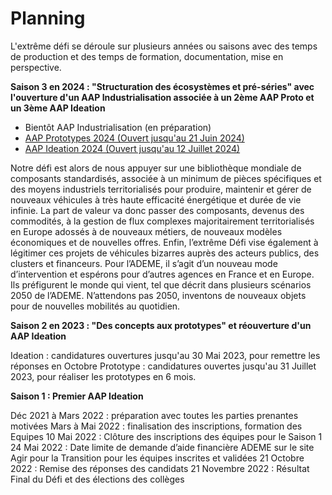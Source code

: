 # Planning

L'extrême défi se déroule sur plusieurs années ou saisons avec des temps de production et des temps de formation, documentation, mise en perspective.

**Saison 3 en 2024 : "Structuration des écosystèmes et pré-séries" avec l'ouverture d'un AAP Industrialisation associée à un 2ème AAP Proto et un 3ème AAP Ideation**

* Bientôt AAP Industrialisation (en préparation)
* [AAP Prototypes 2024 (Ouvert jusqu'au 21 Juin 2024)](https://agirpourlatransition.ademe.fr/entreprises/aides-financieres/20240229/prototypes-lextreme-defi)
* [AAP Ideation 2024 (Ouvert jusqu'au 12 Juillet 2024)](https://agirpourlatransition.ademe.fr/entreprises/aides-financieres/20240426/ideation-saison-3-2024-lextreme-defi-xd)

Notre défi est alors de nous appuyer sur une bibliothèque mondiale de composants standardisés, associée à un minimum de pièces spécifiques et des moyens industriels territorialisés pour produire, maintenir et gérer de nouveaux véhicules à très haute efficacité énergétique et durée de vie infinie. La part de valeur va donc passer des composants, devenus des commodités, à la gestion de flux complexes majoritairement territorialisés en Europe adossés à de nouveaux métiers, de nouveaux modèles économiques et de nouvelles offres. Enfin, l’extrême Défi vise également à légitimer ces projets de véhicules bizarres auprès des acteurs publics, des clusters et financeurs. Pour l’ADEME, il s’agit d’un nouveau mode d’intervention et espérons pour d’autres agences en France et en Europe. Ils préfigurent le monde qui vient, tel que décrit dans plusieurs scénarios 2050 de l’ADEME. N’attendons pas 2050, inventons de nouveaux objets pour de nouvelles mobilités au quotidien.

**Saison 2 en 2023 : "Des concepts aux prototypes" et réouverture d'un AAP Ideation**

Ideation : candidatures ouvertures jusqu'au 30 Mai 2023, pour remettre les réponses en Octobre Prototype : candidatures ouvertes jusqu'au 31 Juillet 2023, pour réaliser les prototypes en 6 mois.

**Saison 1 : Premier AAP Ideation**

Déc 2021 à Mars 2022 : préparation avec toutes les parties prenantes motivées Mars à Mai 2022 : finalisation des inscriptions, formation des Equipes 10 Mai 2022 : Clôture des inscriptions des équipes pour le Saison 1 24 Mai 2022 : Date limite de demande d’aide financière ADEME sur le site Agir pour la Transition pour les équipes inscrites et validées 21 Octobre 2022 : Remise des réponses des candidats 21 Novembre 2022 : Résultat Final du Défi et des élections des collèges
